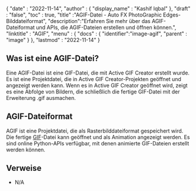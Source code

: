 {
  "date" : "2022-11-14",
  "author" : {
    "display_name" : "Kashif Iqbal"
},
  "draft" : "false",
  "toc" : true,
  "title" :"AGIF-Datei - Auto FX PhotoGraphic Edges-Bilddateiformat",
  "description":"Erfahren Sie mehr über das AGIF-Dateiformat und APIs, die AGIF-Dateien erstellen und öffnen können.",
  "linktitle" : "AGIF",
  "menu" : {
    "docs" : {
      "identifier":"image-agif",
      "parent" : "image"
}
},
  "lastmod" : "2022-11-14"
}

## Was ist eine AGIF-Datei?

Eine AGIF-Datei ist eine GIF-Datei, die mit Active GIF Creator erstellt wurde. Es ist eine Projektdatei, die in Active GIF Creator-Projekten geöffnet und angezeigt werden kann. Wenn es in Active GIF Creator geöffnet wird, zeigt es eine Abfolge von Bildern, die schließlich die fertige GIF-Datei mit der Erweiterung .gif ausmachen.

## AGIF-Dateiformat

AGIF ist eine Projektdatei, die als Rasterbilddateiformat gespeichert wird. Die fertige [GIF](/de/image/gif/)-Datei kann geöffnet und als Animation angezeigt werden. Es sind online Python-APIs verfügbar, mit denen animierte GIF-Dateien erstellt werden können.

## Verweise

* N/A

